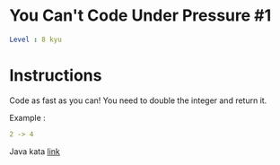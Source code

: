 # You Can't Code Under Pressure #1

```yaml
Level : 8 kyu
```

# Instructions
Code as fast as you can! You need to double the integer and return it.

Example :
```yaml
2 -> 4
```

Java kata [link](https://www.codewars.com/kata/53ee5429ba190077850011d4/train/java)